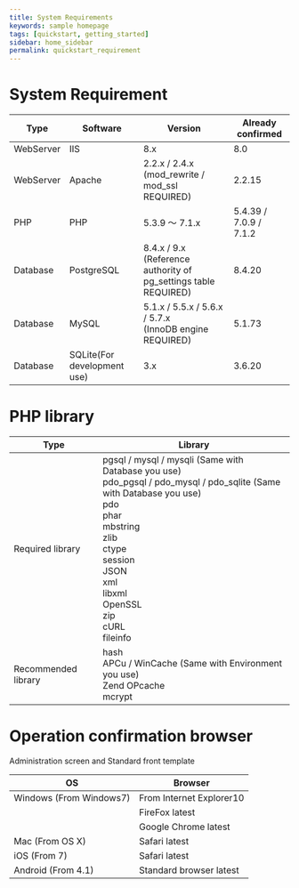 ```yaml
---
title: System Requirements
keywords: sample homepage
tags: [quickstart, getting_started]
sidebar: home_sidebar
permalink: quickstart_requirement
---
```



# System Requirement

| Type | Software |Version|Already confirmed|
|---|-------|---|-------|
|WebServer|IIS | 8.x | 8.0 |
|WebServer|Apache |2.2.x / 2.4.x <br> (mod_rewrite / mod_ssl REQUIRED) | 2.2.15 |
|PHP | PHP | 5.3.9 ～ 7.1.x |5.4.39 / 7.0.9 / 7.1.2 |
|Database|PostgreSQL| 8.4.x / 9.x <br> (Reference authority of pg_settings table REQUIRED) |8.4.20|
|Database|MySQL|5.1.x / 5.5.x / 5.6.x / 5.7.x <br> (InnoDB engine REQUIRED) |5.1.73|
|Database|SQLite(For development use) |3.x |3.6.20|

# PHP library

| Type | Library |
|---|---|
|Required library|pgsql / mysql / mysqli (Same with Database you use) <br> pdo_pgsql / pdo_mysql / pdo_sqlite (Same with Database you use) <br> pdo <br> phar <br> mbstring <br> zlib <br> ctype <br> session <br> JSON <br> xml <br> libxml <br> OpenSSL <br> zip <br> cURL <br> fileinfo |
|Recommended library|hash <br> APCu / WinCache (Same with Environment you use) <br> Zend OPcache <br> mcrypt |

# Operation confirmation browser

Administration screen and Standard front template

| OS | Browser|
|---|-------|
|Windows (From Windows7) | From Internet Explorer10|
||FireFox latest |
|| Google Chrome latest |
|Mac (From OS X)|Safari latest|
|iOS (From 7)|Safari latest|
|Android (From 4.1)| Standard browser latest|

